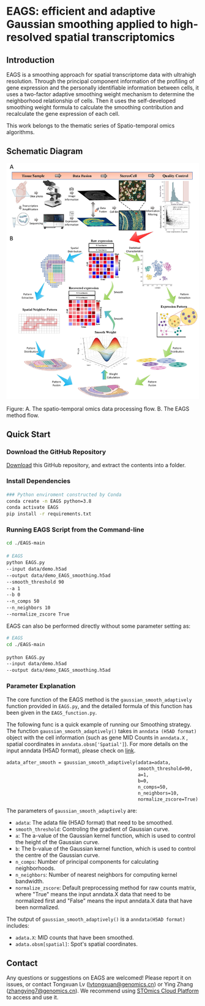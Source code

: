 # EAGS: efficient and adaptive Gaussian smoothing applied to high-resolved spatial transcriptomics
## Introduction
EAGS is a smoothing approach for spatial transcriptome data with ultrahigh resolution. 
Through the principal component information of the profiling of gene expression and the 
personally identifiable information between cells, it uses a two-factor adaptive smoothing 
weight mechanism to determine the neighborhood relationship of cells. Then it uses the 
self-developed smoothing weight formula to calculate the smoothing contribution and 
recalculate the gene expression of each cell.

This work belongs to the thematic series of Spatio-temporal omics algorithms.
## Schematic Diagram
![img.png](img/fig1.jpg)

Figure: A. The spatio-temporal omics data processing flow. B. The EAGS method flow.


## Quick Start

### Download the GitHub Repository
[Download](https://github.com/STOmics/EAGS/archive/refs/heads/main.zip) this GitHub repository, and extract the contents into a folder.


### Install Dependencies
```bash
### Python enviroment constructed by Conda
conda create -n EAGS python=3.8
conda activate EAGS
pip install -r requirements.txt
```

### Running EAGS Script from the Command-line

```bash
cd ./EAGS-main

# EAGS
python EAGS.py
--input data/demo.h5ad
--output data/demo_EAGS_smoothing.h5ad
--smooth_threshold 90
--a 1
--b 0
--n_comps 50
--n_neighbors 10
--normalize_zscore True
```

EAGS can also be performed directly without some parameter setting as:
```bash
# EAGS
cd ./EAGS-main

python EAGS.py
--input data/demo.h5ad
--output data/demo_EAGS_smoothing.h5ad
```

### Parameter Explanation

The core function of the EAGS method is the `gaussian_smooth_adaptively` function provided in `EAGS.py`, and the 
detailed formula of this function has been given in the `EAGS_function.py`.

The following func is a quick example of running our Smoothing strategy. The function `gaussian_smooth_adaptively()` takes 
in `anndata (H5AD format)` 
object with the cell information (such as gene MID Counts in `anndata.X` , spatial coordinates in `anndata.obsm['Spatial']`). 
For more details on the input anndata (H5AD format), please check on [link](https://anndata.readthedocs.io/en/latest/).

    adata_after_smooth = gaussian_smooth_adaptively(adata=adata,
                                                    smooth_threshold=90,
                                                    a=1,
                                                    b=0,
                                                    n_comps=50,
                                                    n_neighbors=10,
                                                    normalize_zscore=True)

The parameters of  `gaussian_smooth_adaptively` are:
- `adata`: The adata file (H5AD format) that need to be smoothed.
- `smooth_threshold`: Controling the gradient of Gaussian curve.
- `a`: The a-value of the Gaussian kernel function, which is used to control the height of the Gaussian curve.
- `b`: The b-value of the Gaussian kernel function, which is used to control the centre of the Gaussian curve.
- `n_comps`: Number of principal components for calculating neighborhoods. 
- `n_neighbors`: Number of nearest neighbors for computing kernel bandwidth.
- `normalize_zscore`: Default preprocessing method for raw counts matrix, where "True" means the input anndata.X data that need to be normalized first and "False" means the input anndata.X data 
that have been normalized.

The output of `gaussian_smooth_adaptively()` is a `anndata(H5AD format)` includes:
- `adata.X`: MID counts that have been smoothed.
- `adata.obsm[spatial]`: Spot's spatial coordinates.


## Contact
Any questions or suggestions on EAGS are welcomed! Please report it on issues, 
or contact Tongxuan Lv (lvtongxuan@genomics.cn) or Ying Zhang (zhangying7@genomics.cn).
We recommend using [STOmics Cloud Platform](https://cloud.stomics.tech/) to access and use it.

